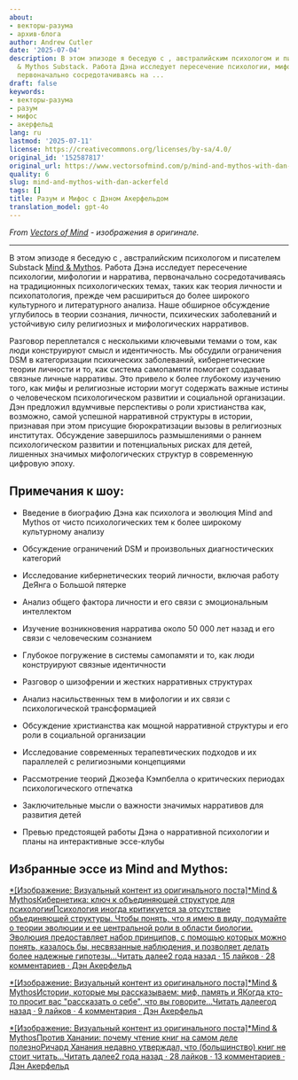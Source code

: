 ```yaml
---
about:
- векторы-разума
- архив-блога
author: Andrew Cutler
date: '2025-07-04'
description: В этом эпизоде я беседую с , австралийским психологом и писателем Mind
  & Mythos Substack. Работа Дэна исследует пересечение психологии, мифологии и нарратива,
  первоначально сосредотачиваясь на ...
draft: false
keywords:
- векторы-разума
- разум
- мифос
- акерфельд
lang: ru
lastmod: '2025-07-11'
license: https://creativecommons.org/licenses/by-sa/4.0/
original_id: '152587817'
original_url: https://www.vectorsofmind.com/p/mind-and-mythos-with-dan-ackerfeld
quality: 6
slug: mind-and-mythos-with-dan-ackerfeld
tags: []
title: Разум и Мифос с Дэном Акерфельдом
translation_model: gpt-4o
---
```


*From [Vectors of Mind](https://www.vectorsofmind.com/p/mind-and-mythos-with-dan-ackerfeld) - изображения в оригинале.*

---

В этом эпизоде я беседую с , австралийским психологом и писателем Substack [Mind & Mythos](https://mindandmythos.substack.com). Работа Дэна исследует пересечение психологии, мифологии и нарратива, первоначально сосредотачиваясь на традиционных психологических темах, таких как теория личности и психопатология, прежде чем расшириться до более широкого культурного и литературного анализа. Наше обширное обсуждение углубилось в теории сознания, личности, психических заболеваний и устойчивую силу религиозных и мифологических нарративов.

Разговор переплетался с несколькими ключевыми темами о том, как люди конструируют смысл и идентичность. Мы обсудили ограничения DSM в категоризации психических заболеваний, кибернетические теории личности и то, как система самопамяти помогает создавать связные личные нарративы. Это привело к более глубокому изучению того, как мифы и религиозные истории могут содержать важные истины о человеческом психологическом развитии и социальной организации. Дэн предложил вдумчивые перспективы о роли христианства как, возможно, самой успешной нарративной структуры в истории, признавая при этом присущие бюрократизации вызовы в религиозных институтах. Обсуждение завершилось размышлениями о раннем психологическом развитии и потенциальных рисках для детей, лишенных значимых мифологических структур в современную цифровую эпоху.

## Примечания к шоу:


 * Введение в биографию Дэна как психолога и эволюция Mind and Mythos от чисто психологических тем к более широкому культурному анализу

 * Обсуждение ограничений DSM и произвольных диагностических категорий

 * Исследование кибернетических теорий личности, включая работу ДеЯнга о Большой пятерке

 * Анализ общего фактора личности и его связи с эмоциональным интеллектом

 * Изучение возникновения нарратива около 50 000 лет назад и его связи с человеческим сознанием

 * Глубокое погружение в системы самопамяти и то, как люди конструируют связные идентичности

 * Разговор о шизофрении и жестких нарративных структурах

 * Анализ насильственных тем в мифологии и их связи с психологической трансформацией

 * Обсуждение христианства как мощной нарративной структуры и его роли в социальной организации

 * Исследование современных терапевтических подходов и их параллелей с религиозными концепциями

 * Рассмотрение теорий Джозефа Кэмпбелла о критических периодах психологического отпечатка

 * Заключительные мысли о важности значимых нарративов для развития детей

 * Превью предстоящей работы Дэна о нарративной психологии и планы на интерактивные эссе-клубы




## Избранные эссе из Mind and Mythos:


[*[Изображение: Визуальный контент из оригинального поста]*Mind & MythosКибернетика: ключ к объединяющей структуре для психологииПсихология иногда критикуется за отсутствие объединяющей структуры. Чтобы понять, что я имею в виду, подумайте о теории эволюции и ее центральной роли в области биологии. Эволюция предоставляет набор принципов, с помощью которых можно понять, казалось бы, несвязанные наблюдения, и позволяет делать более надежные гипотезы...Читать далее2 года назад · 15 лайков · 28 комментариев · Дэн Акерфельд](https://mindandmythos.substack.com/p/cybernetics-the-key-to-a-unifying)

[*[Изображение: Визуальный контент из оригинального поста]*Mind & MythosИстории, которые мы рассказываем: миф, память и ЯКогда кто-то просит вас "рассказать о себе", что вы говорите...Читать далеегод назад · 9 лайков · 4 комментария · Дэн Акерфельд](https://mindandmythos.substack.com/p/the-stories-we-tell-myth-memory-and)

[*[Изображение: Визуальный контент из оригинального поста]*Mind & MythosПротив Ханании: почему чтение книг на самом деле полезноРичард Ханания недавно утверждал, что (большинство) книг не стоит читать...Читать далее2 года назад · 28 лайков · 13 комментариев · Дэн Акерфельд](https://mindandmythos.substack.com/p/contra-hanania-why-reading-books)